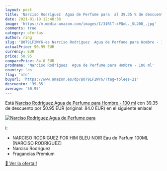 ```yaml
---
layout: post
title: 'Narciso Rodriguez  Agua de Perfume para  al 39.35 % de descuento'
date: 2021-01-19 12:48:38
image: 'https://m.media-amazon.com/images/I/31RlT-xPQoL._SL200_.jpg'
comments: true
category: ofertas
author: ring
slug: 'B079LF2WY6-es Narciso Rodriguez  Agua de Perfume para Hombre - 100 ml'
actualPrice: 50.95 EUR
currency: EUR
price: 50.95
comparePrice: 84.0 EUR
prodname: 'Narciso Rodriguez  Agua de Perfume para Hombre - 100 ml'
country: 'es'
flag: '🇪🇸'
buyurl: 'https://www.amazon.es/dp/B079LF2WY6/?tag=tolees-21'
descuento: '39.35'
average: '50.95'
---
```


Está [Narciso Rodriguez  Agua de Perfume para Hombre - 100 ml](https://www.amazon.es/dp/B079LF2WY6/?tag=tolees-21) con 39.35 de descuento por 50.95 EUR (original: 84.0 EUR) en el siguiente enlace!

[![Narciso Rodriguez  Agua de Perfume para ](https://m.media-amazon.com/images/I/31RlT-xPQoL._SL200_.jpg)](https://www.amazon.es/dp/B079LF2WY6/?tag=tolees-21)

ℹ️:

- NARCISO RODRIGUEZ FOR HIM BLEU NOIR Eau de Parfum 100ML [NARCISO RODRIGUEZ]
- Narciso Rodriguez
- Fragancias Premium

[🛒 Ver la oferta!!](https://www.amazon.es/dp/B079LF2WY6/?tag=tolees-21)
